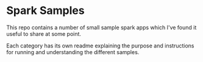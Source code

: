 # Spark Samples

This repo contains a number of small sample spark apps which I've found it useful to share at some point.

Each category has its own readme explaining the purpose and instructions for running and understanding the different samples.

